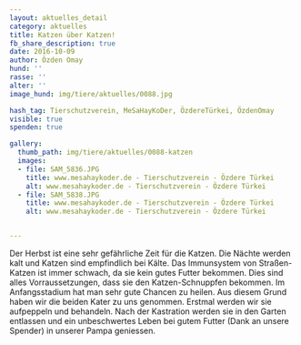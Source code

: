 ```yaml
---
layout: aktuelles_detail
category: aktuelles
title: Katzen über Katzen!
fb_share_description: true
date: 2016-10-09
author: Özden Omay
hund: ''
rasse: ''
alter: ''
image_hund: img/tiere/aktuelles/0088.jpg

hash_tag: Tierschutzverein, MeSaHayKoDer, ÖzdereTürkei, ÖzdenOmay
visible: true
spenden: true

gallery:
  thumb_path: img/tiere/aktuelles/0088-katzen
  images:
  - file: SAM_5836.JPG
    title: www.mesahaykoder.de - Tierschutzverein - Özdere Türkei
    alt: www.mesahaykoder.de - Tierschutzverein - Özdere Türkei
  - file: SAM_5838.JPG
    title: www.mesahaykoder.de - Tierschutzverein - Özdere Türkei
    alt: www.mesahaykoder.de - Tierschutzverein - Özdere Türkei


---
```



Der Herbst ist eine sehr gefährliche Zeit für die Katzen. Die Nächte werden kalt und Katzen sind empfindlich bei Kälte. Das Immunsystem von Straßen-Katzen ist immer schwach, da sie kein gutes Futter bekommen.
Dies sind alles Vorraussetzungen, dass sie den Katzen-Schnuppfen bekommen.
Im Anfangsstadium hat man sehr gute Chancen zu heilen.
Aus diesem Grund haben wir die beiden Kater zu uns genommen. Erstmal werden wir sie aufpeppeln und behandeln. 
Nach der Kastration werden sie in den Garten entlassen und ein unbeschwertes Leben bei gutem Futter (Dank an unsere Spender) in unserer Pampa geniessen.